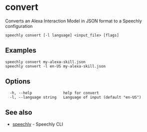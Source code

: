# convert

Converts an Alexa Interaction Model in JSON format to a Speechly configuration

```
speechly convert [-l language] <input_file> [flags]
```

## Examples

```
speechly convert my-alexa-skill.json
speechly convert -l en-US my-alexa-skill.json
```

## Options

```
  -h, --help              help for convert
  -l, --language string   Language of input (default "en-US")
```

## See also

* [speechly](README.md)	 - Speechly CLI

